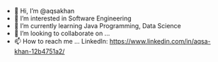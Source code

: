 - 👋 Hi, I’m @aqsakhan
- 👀 I’m interested in Software Engineering
- 🌱 I’m currently learning Java Programming, Data Science
- 💞️ I’m looking to collaborate on ...
- 📫 How to reach me ... LinkedIn: https://www.linkedin.com/in/aqsa-khan-12b4751a2/

<!---
aqsakhan/aqsakhan is a ✨ special ✨ repository because its `README.md` (this file) appears on your GitHub profile.
You can click the Preview link to take a look at your changes.
--->
